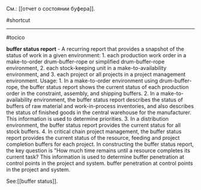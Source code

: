 См.: [[отчет о состоянии буфера]].

#shortcut




<hr/>

#tocico

<b>buffer status report</b> - A recurring report that provides a snapshot of the status of work in a given environment: 1. each production work order in a make-to-order drum-buffer-rope or simplified drum-buffer-rope environment, 2. each stock-keeping unit in a make-to-availability environment, and 3. each project or all projects in a project management environment. 
Usage: 1. In a make-to-order environment using drum-buffer-rope, the buffer status report shows the current status of each production order in the constraint, assembly, and shipping buffers.  2. In a make-to-availability environment, the buffer status report describes the status of buffers of raw material and work-in-process inventories, and also describes the status of finished goods in the central warehouse for the manufacturer.  This information is used to determine priorities. 3. In a distribution environment, the buffer status report provides the current status for all stock buffers. 4. In critical chain project management, the buffer status report provides the current status of the resource, feeding and project completion buffers for each project.  In constructing the buffer status report, the key question is "How much time remains until a resource completes its current task?  This information is used to determine buffer penetration at control points in the project and system.  buffer penetration at control points in the project and system.  



See:[[buffer status]].



